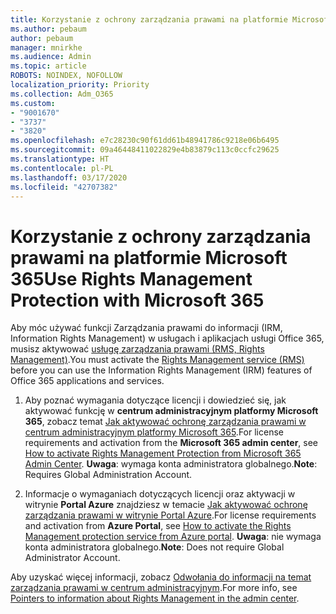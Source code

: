 ```yaml
---
title: Korzystanie z ochrony zarządzania prawami na platformie Microsoft 365
ms.author: pebaum
author: pebaum
manager: mnirkhe
ms.audience: Admin
ms.topic: article
ROBOTS: NOINDEX, NOFOLLOW
localization_priority: Priority
ms.collection: Adm_O365
ms.custom:
- "9001670"
- "3737"
- "3820"
ms.openlocfilehash: e7c28230c90f61dd61b48941786c9218e06b6495
ms.sourcegitcommit: 09a46448411022829e4b83879c113c0ccfc29625
ms.translationtype: HT
ms.contentlocale: pl-PL
ms.lasthandoff: 03/17/2020
ms.locfileid: "42707382"
---
```

# <a name="use-rights-management-protection-with-microsoft-365"></a><span data-ttu-id="2b8ce-102">Korzystanie z ochrony zarządzania prawami na platformie Microsoft 365</span><span class="sxs-lookup"><span data-stu-id="2b8ce-102">Use Rights Management Protection with Microsoft 365</span></span>

<span data-ttu-id="2b8ce-103">Aby móc używać funkcji Zarządzania prawami do informacji (IRM, Information Rights Management) w usługach i aplikacjach usługi Office 365, musisz aktywować [usługę zarządzania prawami (RMS, Rights Management)](https://docs.microsoft.com/azure/information-protection/what-is-azure-rms).</span><span class="sxs-lookup"><span data-stu-id="2b8ce-103">You must activate the [Rights Management service (RMS)](https://docs.microsoft.com/azure/information-protection/what-is-azure-rms) before you can use the Information Rights Management (IRM) features of Office 365 applications and services.</span></span>

1. <span data-ttu-id="2b8ce-104">Aby poznać wymagania dotyczące licencji i dowiedzieć się, jak aktywować funkcję w **centrum administracyjnym platformy Microsoft 365**, zobacz temat [Jak aktywować ochronę zarządzania prawami w centrum administracyjnym platformy Microsoft 365](https://docs.microsoft.com/azure/information-protection/activate-office365).</span><span class="sxs-lookup"><span data-stu-id="2b8ce-104">For license requirements and activation from the **Microsoft 365 admin center**, see [How to activate Rights Management Protection from Microsoft 365 Admin Center](https://docs.microsoft.com/azure/information-protection/activate-office365).</span></span> <span data-ttu-id="2b8ce-105">**Uwaga**: wymaga konta administratora globalnego.</span><span class="sxs-lookup"><span data-stu-id="2b8ce-105">**Note**: Requires Global Administration Account.</span></span>

2. <span data-ttu-id="2b8ce-106">Informacje o wymaganiach dotyczących licencji oraz aktywacji w witrynie **Portal Azure** znajdziesz w temacie [Jak aktywować ochronę zarządzania prawami w witrynie Portal Azure](https://docs.microsoft.com/azure/information-protection/activate-azure).</span><span class="sxs-lookup"><span data-stu-id="2b8ce-106">For license requirements and activation from **Azure Portal**, see [How to activate the Rights Management protection service from Azure portal](https://docs.microsoft.com/azure/information-protection/activate-azure).</span></span> <span data-ttu-id="2b8ce-107">**Uwaga**: nie wymaga konta administratora globalnego.</span><span class="sxs-lookup"><span data-stu-id="2b8ce-107">**Note**: Does not require Global Administrator Account.</span></span>

<span data-ttu-id="2b8ce-108">Aby uzyskać więcej informacji, zobacz [Odwołania do informacji na temat zarządzania prawami w centrum administracyjnym](https://docs.microsoft.com/office365/enterprise/activate-rms-in-office-365).</span><span class="sxs-lookup"><span data-stu-id="2b8ce-108">For more info, see [Pointers to information about Rights Management in the admin center](https://docs.microsoft.com/office365/enterprise/activate-rms-in-office-365).</span></span>
